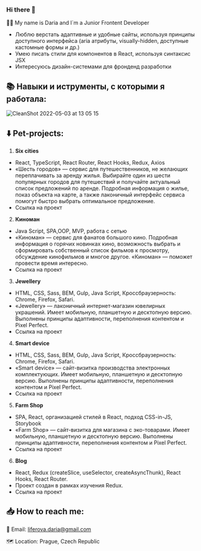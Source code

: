 <!--
**dliferova/dliferova** is a ✨ _special_ ✨ repository because its `README.md` (this file) appears on your GitHub profile.
-->

### Hi there 👋

:woman_technologist: My name is Daria and I`m a Junior Frontent Developer

+ Люблю верстать адаптивные и удобные сайты, используя принципы доступного интерфейса (aria атрибуты, visually-hidden, доступные кастомные формы и др.)
+ Умею писать стили для компонентов в React, используя синтаксис JSX 
+ Интересуюсь дизайн-системами для фронденд разработки

:books: Навыки и иструменты, с которыми я работала:
----

![CleanShot 2022-05-03 at 13 05 15](https://user-images.githubusercontent.com/53857604/166442502-1d412ca0-f962-42a1-a525-bc2f82af6826.png)

:arrow_down: Pet-projects:
----
1) __Six cities__
- React, TypeScript, React Router, React Hooks, Redux, Axios
- «Шесть городов» — сервис для путешественников, не желающих переплачивать за аренду жилья. Выбирайте один из шести популярных городов для путешествий и получайте актуальный список предложений по аренде. Подробная информация о жилье, показ объекта на карте, а также лаконичный интерфейс сервиса помогут быстро выбрать оптимальное предложение.
- Ссылка на проект

2) __Киноман__
- Java Script, SPA,OOP, MVP, работа с сетью
- «Киноман» — сервис для фанатов большого кино. Подробная информация о горячих новинках кино, возможность выбрать и сформировать собственный список фильмов к просмотру, обсуждение кинофильмов и многое другое. «Киноман» — поможет провести время интересно.
- Ссылка на проект

3) __Jewellery__
- HTML, CSS, Sass, BEM, Gulp, Java Script, Кроссбраузерность: Chrome, Firefox, Safari.
- «Jewellery» — лаконичный интернет-магазин ювелирных украшений. Имеет мобильную, планшетную и десктопную версию. Выполнены принципы адаптивности, переполнения контентом и Pixel Perfect.   
- Ссылка на проект

4) __Smart device__
- HTML, CSS, Sass, BEM, Gulp, Java Script, Кроссбраузерность: Chrome, Firefox, Safari.
- «Smart device» — сайт-визитка производства электронных комплектующих. Имеет мобильную, планшетную и десктопную версию. Выполнены принципы адаптивности, переполнения контентом и Pixel Perfect.   
- Ссылка на проект

5) __Farm Shop__
- SPA, React, организацией стилей в React, подход CSS-in-JS, Storybook
- «Farm Shop» — сайт-визитка для магазина с эко-товарами. Имеет мобильную, планшетную и десктопную версию. Выполнены принципы адаптивности, переполнения контентом и Pixel Perfect.  
- Ссылка на проект

6) __Blog__
- React, Redux (createSlice, useSelector, createAsyncThunk), React Hooks, React Router.
- Проект создан в рамках изучения Redux. 
- Ссылка на проект

:inbox_tray: How to reach me:
----
:email: Email: liferova.daria@gmail.com

:world_map: Location: Prague, Сzech Republic
